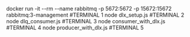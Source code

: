docker run -it --rm --name rabbitmq -p 5672:5672 -p 15672:15672 rabbitmq:3-management #TERMINAL 1
node dlx_setup.js #TERMINAL 2
node dlq_consumer.js #TERMINAL 3
node consumer_with_dlx.js #TERMINAL 4
node producer_with_dlx.js #TERMINAL 5

